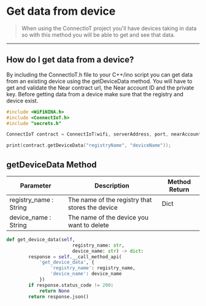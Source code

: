 # Get data from device

>When using the ConnectIoT project you'll have devices taking in data so with this method you will be able to get and see that data.
---
## How do I get data from a device?

By including the ConnectIoT.h file to your C++/ino script you can get data from an existing device using the getDeviceData method. You will have to get and validate the Near contract url, the Near account ID and the private key. Before getting data from a device make sure that the registry and device exist.

```cpp
#include <WiFiNINA.h>
#include <ConnectIoT.h>
#include "secrets.h"

ConnectIoT contract = ConnectIoT(wifi, serverAddress, port, nearAccountId, nearPrivateKey);

print(contract.getDeviceData("registryName", "deviceName"));
```

## getDeviceData Method

|Parameter                                     |Description|Method Return                                                        |                                                      
 ------------------------------------------ | ------ |--------------------------------------------------------------------------------------------------------------------------- |
| registry_name : String                  | The name of the registry that stores the device  |Dict        
|device_name : String |                The name of the device you want to delete|

```py
def get_device_data(self,
                        registry_name: str,
                        device_name: str) -> dict:
        response = self.__call_method_api(
            'get_device_data', {
                'registry_name': registry_name,
                'device_name': device_name
            })
        if response.status_code != 200:
            return None
        return response.json()

```
